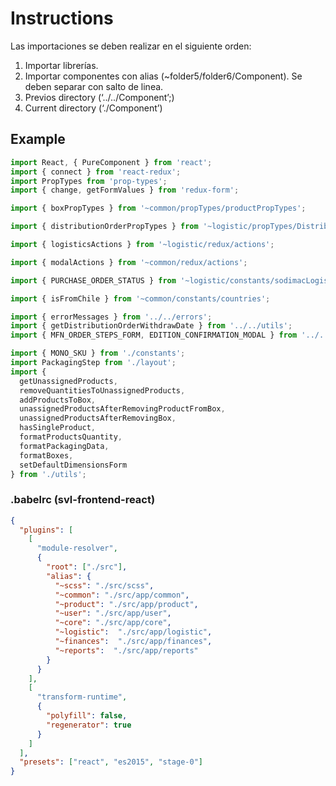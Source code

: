 # Instructions

Las importaciones se deben realizar en el siguiente orden:

1. Importar librerías.
2. Importar componentes con alias (~folder5/folder6/Component). Se deben separar con salto de linea.
3. Previos directory (‘../../Component’;)
4. Current directory (‘./Component’)

## Example

```jsx
import React, { PureComponent } from 'react';
import { connect } from 'react-redux';
import PropTypes from 'prop-types';
import { change, getFormValues } from 'redux-form';

import { boxPropTypes } from '~common/propTypes/productPropTypes';

import { distributionOrderPropTypes } from '~logistic/propTypes/DistributionOrderPropTypes';

import { logisticsActions } from '~logistic/redux/actions';

import { modalActions } from '~common/redux/actions';

import { PURCHASE_ORDER_STATUS } from '~logistic/constants/sodimacLogistics';

import { isFromChile } from '~common/constants/countries';

import { errorMessages } from '../../errors';
import { getDistributionOrderWithdrawDate } from '../../utils';
import { MFN_ORDER_STEPS_FORM, EDITION_CONFIRMATION_MODAL } from '../../constants';

import { MONO_SKU } from './constants';
import PackagingStep from './layout';
import {
  getUnassignedProducts,
  removeQuantitiesToUnassignedProducts,
  addProductsToBox,
  unassignedProductsAfterRemovingProductFromBox,
  unassignedProductsAfterRemovingBox,
  hasSingleProduct,
  formatProductsQuantity,
  formatPackagingData,
  formatBoxes,
  setDefaultDimensionsForm
} from './utils';
```

### .babelrc (svl-frontend-react)
```json
{
  "plugins": [
    [
      "module-resolver",
      {
        "root": ["./src"],
        "alias": {
          "~scss": "./src/scss",
          "~common": "./src/app/common",
          "~product": "./src/app/product",
          "~user": "./src/app/user",
          "~core": "./src/app/core",
          "~logistic":  "./src/app/logistic",
          "~finances":  "./src/app/finances",
          "~reports":  "./src/app/reports" 
        }
      }
    ],
    [
      "transform-runtime",
      {
        "polyfill": false,
        "regenerator": true
      }
    ]
  ],
  "presets": ["react", "es2015", "stage-0"]
}
```
